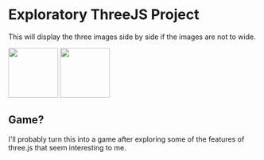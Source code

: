 # Exploratory ThreeJS Project


This will display the three images side by side if the images are not to wide.

<p float="left">
  <img src="https://github.com/RamiAwar/three-js-intro/raw/master/img/car_photo.JPG" width="100" />
  <img src="https://github.com/RamiAwar/three-js-intro/raw/master/img/car_3.JPG" width="100" /> 
</p>



## Game?
I'll probably turn this into a game after exploring some of the features of three.js that seem interesting to me.
